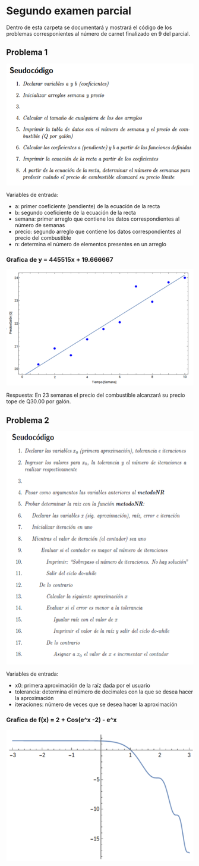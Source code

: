 # Segundo examen parcial
Dentro de esta carpeta se documentará y mostrará el código de los problemas corresponientes al número de carnet finalizado en 9 del parcial.

## Problema 1
![Problema1](/Segundo_Parcial/Imagenes/Seudocodigo1.png)

Variables de entrada:
- a: primer coeficiente (pendiente) de la ecuación de la recta
- b: segundo coeficiente de la ecuación de la recta
- semana: primer arreglo que contiene los datos correspondientes al número de semanas
- precio: segundo arreglo que contiene los datos correspondientes al precio del combustible
- n: determina el número de elementos presentes en un arreglo 

### Grafica de y = 445515x + 19.666667
![Grafica1](/Segundo_Parcial/Imagenes/Grafica1.png)

Respuesta:
En 23 semanas el precio del combustible alcanzará su precio tope de Q30.00 por galón.

## Problema 2
![Problema2](/Segundo_Parcial/Imagenes/Seudocodigo2.png)


Variables de entrada:
- x0: primera aproximación de la raíz dada por el usuario
- tolerancia: determina el número de decimales con  la que se desea hacer la aproximación
- iteraciones: número de veces que se desea hacer la aproximación

### Grafica de f(x) = 2 + Cos(e^x -2) - e^x
![Grafica2](/Segundo_Parcial/Imagenes/Grafica2.png)

